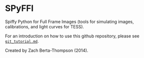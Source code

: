 SPyFFI
======

Spiffy Python for Full Frame Images (tools for simulating images, calibrations, and light curves for TESS).

For an introduction on how to use this github repository, please see [`git_tutorial.md`](https://github.com/zkbt/SPyFFI/blob/master/git_tutorial.md).

Created by Zach Berta-Thompson (2014).
